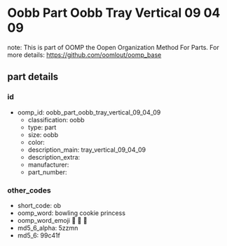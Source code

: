 # Oobb Part Oobb Tray Vertical 09 04 09  

note: This is part of OOMP the Oopen Organization Method For Parts. For more details: https://github.com/oomlout/oomp_base

##  part details





### id
* oomp_id: oobb_part_oobb_tray_vertical_09_04_09
  * classification: oobb
  * type: part
  * size: oobb
  * color: 
  * description_main: tray_vertical_09_04_09
  * description_extra: 
  * manufacturer: 
  * part_number: 

### other_codes
* short_code: ob
* oomp_word: bowling cookie princess
* oomp_word_emoji :bowling: :cookie: :princess:
* md5_6_alpha: 5zzmn
* md5_6: 99c41f
